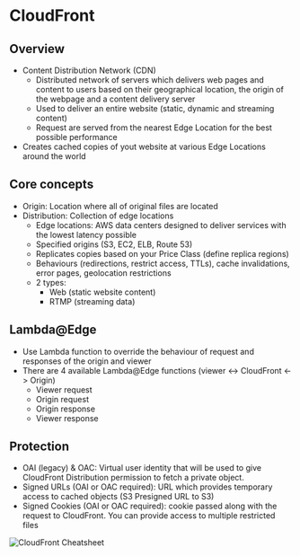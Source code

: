 # CloudFront

## Overview

- Content Distribution Network (CDN)
    + Distributed network of servers which delivers web pages and content to users based on their geographical location, the origin of the webpage and a content delivery server
    + Used to deliver an entire website (static, dynamic and streaming content)
    + Request are served from the nearest Edge Location for the best possible performance
- Creates cached copies of yout website at various Edge Locations around the world

## Core concepts

- Origin: Location where all of original files are located
- Distribution: Collection of edge locations
    + Edge locations: AWS data centers designed to deliver services with the lowest latency possible
    + Specified origins (S3, EC2, ELB, Route 53)
    + Replicates copies based on your Price Class (define replica regions)
    + Behaviours (redirections, restrict access, TTLs), cache invalidations, error pages, geolocation restrictions
    + 2 types:
        * Web (static website content)
        * RTMP (streaming data)

## Lambda@Edge

- Use Lambda function to override the behaviour of request and responses of the origin and viewer
- There are 4 available Lambda@Edge functions (viewer <-> CloudFront <-> Origin)
    + Viewer request
    + Origin request
    + Origin response
    + Viewer response

## Protection

- OAI (legacy) & OAC: Virtual user identity that will be used to give CloudFront Distribution permission to fetch a private object.
- Signed URLs (OAI or OAC required): URL which provides temporary access to cached objects (S3 Presigned URL to S3)
- Signed Cookies (OAI or OAC required): cookie passed along with the request to CloudFront. You can provide access to multiple restricted files

![CloudFront Cheatsheet](./images.cloudfront/cloudfront.png)
